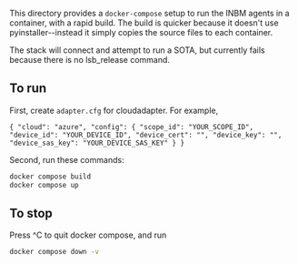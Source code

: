 This directory provides a `docker-compose` setup to run the INBM agents in a container, with a rapid build. The build is quicker because it doesn't use pyinstaller--instead it simply copies the source files to each container.

The stack will connect and attempt to run a SOTA, but currently fails because there is no lsb_release command.

## To run

First, create `adapter.cfg` for cloudadapter.  For example,

```
{ "cloud": "azure", "config": { "scope_id": "YOUR_SCOPE_ID", "device_id": "YOUR_DEVICE_ID", "device_cert": "", "device_key": "", "device_sas_key": "YOUR_DEVICE_SAS_KEY" } }
```

Second, run these commands:

```bash
docker compose build
docker compose up
```

## To stop

Press ^C to quit docker compose, and run

```bash
docker compose down -v
```
